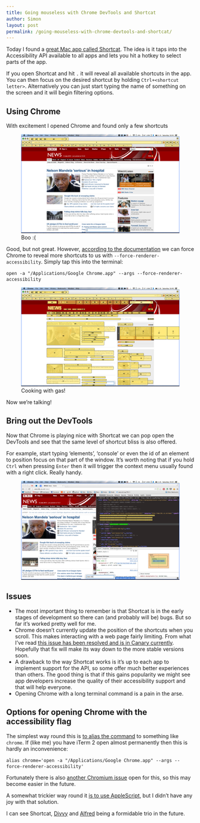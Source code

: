 ```yaml
---
title: Going mouseless with Chrome DevTools and Shortcat
author: Simon
layout: post
permalink: /going-mouseless-with-chrome-devtools-and-shortcat/
---
```

Today I found a [great Mac app called Shortcat][1]. The idea is it taps into the Accessibility API available to all apps and lets you hit a hotkey to select parts of the app.

If you open Shortcat and hit `.` it will reveal all available shortcuts in the app. You can then focus on the desired shortcut by holding `Ctrl+<shortcut letter>`. Alternatively you can just start typing the name of something on the screen and it will begin filtering options.

## Using Chrome

With excitement I opened Chrome and found only a few shortcuts

<figure class="Figure Figure--vSpaceLrg">
    <a class="Figure-link js-imgPop" href="/assets/images/uploads/2013/06/Screen-Shot-2013-06-08-at-18.44.27.png">
        <img class="Figure-img" src="/assets/images/uploads/2013/06/Screen-Shot-2013-06-08-at-18.44.27.png">
    </a>
    <figcaption class="Figure-caption">
        Boo :(
    </figcaption>
</figure>

Good, but not great. However, [according to the documentation][2] we can force Chrome to reveal more shortcuts to us with `--force-renderer-accessibility`. Simply tap this into the terminal:

    open -a "/Applications/Google Chrome.app" --args --force-renderer-accessibility

<figure class="Figure Figure--vSpaceLrg">
    <a class="Figure-link js-imgPop" href="/assets/images/uploads/2013/06/Screen-Shot-2013-06-08-at-18.46.14.png">
        <img class="Figure-img" src="/assets/images/uploads/2013/06/Screen-Shot-2013-06-08-at-18.46.14.png">
    </a>
    <figcaption class="Figure-caption">
        Cooking with gas!
    </figcaption>
</figure>

Now we&#8217;re talking!

## Bring out the DevTools

Now that Chrome is playing nice with Shortcat we can pop open the DevTools and see that the same level of shortcut bliss is also offered.

For example, start typing &#8216;elements&#8217;, &#8216;console&#8217; or even the id of an element to position focus on that part of the window. It&#8217;s worth noting that if you hold `Ctrl` when pressing `Enter` then it will trigger the context menu usually found with a right click. Really handy.

<figure class="Figure Figure--vSpaceLrg">
    <a class="Figure-link js-imgPop" href="/assets/images/uploads/2013/06/Screen-Shot-2013-06-08-at-19.25.40.png">
        <img class="Figure-img" src="/assets/images/uploads/2013/06/Screen-Shot-2013-06-08-at-19.25.40.png">
    </a>
</figure>

## Issues

*   The most important thing to remember is that Shortcat is in the early stages of development so there can (and probably will be) bugs. But so far it&#8217;s worked pretty well for me.
*   Chrome doesn&#8217;t currently update the position of the shortcuts when you scroll. This makes interacting with a web page fairly limiting. From what I&#8217;ve read [this issue has been resolved and is in Canary currently][3]. Hopefully that fix will make its way down to the more stable versions soon.
*   A drawback to the way Shortcat works is it&#8217;s up to each app to implement support for the API, so some offer much better experiences than others. The good thing is that if this gains popularity we might see app developers increase the quality of their accessibility support and that will help everyone.
*   Opening Chrome with a long terminal command is a pain in the arse.

## Options for opening Chrome with the accessibility flag

The simplest way round this is [to alias the command][4] to something like `chrome`. If (like me) you have iTerm 2 open almost permanently then this is hardly an inconvenience:

    alias chrome='open -a "/Applications/Google Chrome.app" --args --force-renderer-accessibility'

Fortunately there is also [another Chromium issue][5] open for this, so this may become easier in the future.

A somewhat trickier way round it [is to use AppleScript][6], but I didn&#8217;t have any joy with that solution.

I can see Shortcat, [Divvy][7] and [Alfred][8] being a formidable trio in the future.

 [1]: http://shortcatapp.com/
 [2]: http://shortcatapp.com/readme.html
 [3]: https://code.google.com/p/chromium/issues/detail?id=222636
 [4]: http://www.moncefbelyamani.com/create-aliases-in-bash-profile-to-assign-shortcuts-for-common-terminal-commands/
 [5]: https://code.google.com/p/chromium/issues/detail?id=181531
 [6]: http://productforums.google.com/forum/#!msg/chrome/_CnkF0tj6xk/yynqSTnTNnUJ
 [7]: http://mizage.com/divvy/
 [8]: http://www.alfredapp.com/
